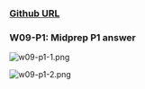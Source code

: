 ### [Github URL](https://github.com/yuwen1213/1112-1N-js-demo-211410740.git)

### W09-P1: Midprep P1 answer

![w09-p1-1.png](https://hlbovfzvhsftjuylmwlc.supabase.co/storage/v1/object/public/demo-40/md_1N_img/w09-p1-1.png)

![w09-p1-2.png](https://hlbovfzvhsftjuylmwlc.supabase.co/storage/v1/object/public/demo-40/md_1N_img/w09-p1-2.png)
